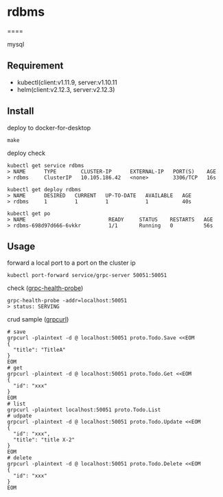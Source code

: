 
# rdbms

====

mysql

## Requirement

- kubectl(client:v1.11.9, server:v1.10.11
- helm(client:v2.12.3, server:v2.12.3)

## Install

deploy to docker-for-desktop

```shell
make
```

deploy check

```shell
kubectl get service rdbms
> NAME      TYPE        CLUSTER-IP      EXTERNAL-IP   PORT(S)    AGE
> rdbms     ClusterIP   10.105.186.42   <none>        3306/TCP   16s

kubectl get deploy rdbms
> NAME      DESIRED   CURRENT   UP-TO-DATE   AVAILABLE   AGE
> rdbms     1         1         1            1           40s

kubectl get po
> NAME                           READY     STATUS    RESTARTS   AGE
> rdbms-698d97d666-6vkkr         1/1       Running   0          56s
```

## Usage

forward a local port to a port on the cluster ip

```shell
kubectl port-forward service/grpc-server 50051:50051
```

check ([grpc-health-probe](https://github.com/grpc-ecosystem/grpc-health-probe))

```shell
grpc-health-probe -addr=localhost:50051
> status: SERVING
```

crud sample ([grpcurl](https://github.com/fullstorydev/grpcurl))

```shell
# save
grpcurl -plaintext -d @ localhost:50051 proto.Todo.Save <<EOM
{
  "title": "TitleA"
}
EOM
# get
grpcurl -plaintext -d @ localhost:50051 proto.Todo.Get <<EOM
{
  "id": "xxx"
}
EOM
# list
grpcurl -plaintext localhost:50051 proto.Todo.List
# udpate
grpcurl -plaintext -d @ localhost:50051 proto.Todo.Update <<EOM
{
  "id": "xxx",
  "title": "title X-2"
}
EOM
# delete
grpcurl -plaintext -d @ localhost:50051 proto.Todo.Delete <<EOM
{
  "id": "xxx"
}
EOM
```
